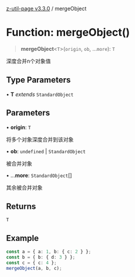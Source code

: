 [z-util-page v3.3.0](../index.md) / mergeObject

# Function: mergeObject()

> **mergeObject**\<`T`\>(`origin`, `ob`, ...`more`): `T`

深度合并n个对象值

## Type Parameters

• **T** *extends* `StandardObject`

## Parameters

• **origin**: `T`

将多个对象深度合并到该对象

• **ob**: `undefined` \| `StandardObject`

被合并对象

• ...**more**: `StandardObject`[]

其余被合并对象

## Returns

`T`

## Example

```ts
const a = { a: 1, b: { c: 2 } };
const b = { b: { d: 3 } };
const c = { c: 4 };
mergeObject(a, b, c);
```
